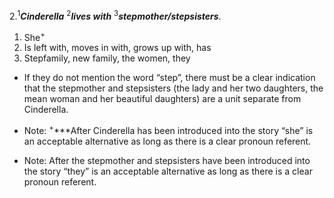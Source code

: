 2.<sup>1</sup>***Cinderella*** <sup>2</sup>***lives with*** <sup>3</sup>***stepmother/stepsisters***.
1. She<sup>+</sup>
2. Is left with, moves in with, grows up with, has
3. Stepfamily, new family, the women, they
  - If they do not mention the word “step”, there must be a clear indication that the stepmother and stepsisters (the lady and her two daughters, the mean woman and her beautiful daughters) are a unit separate from Cinderella.

- Note: <sup>+</sup>***After Cinderella has been introduced into the story “she” is an acceptable alternative as long as there is a clear pronoun referent.
- Note: After the stepmother and stepsisters have been introduced into the story “they” is an acceptable alternative as long as there is a clear pronoun referent.
